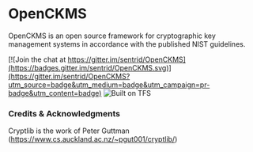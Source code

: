# OpenCKMS

OpenCKMS is an open source framework for cryptographic key management systems in accordance with the published NIST guidelines.

[![Join the chat at https://gitter.im/sentrid/OpenCKMS](https://badges.gitter.im/sentrid/OpenCKMS.svg)](https://gitter.im/sentrid/OpenCKMS?utm_source=badge&utm_medium=badge&utm_campaign=pr-badge&utm_content=badge)
![Built on TFS](https://sentrid.visualstudio.com/DefaultCollection/_apis/public/build/definitions/b8f279b2-4fe0-4ddf-ac35-fea0e12f383b/22/badge)

### Credits & Acknowledgments
Cryptlib is the work of Peter Guttman (https://www.cs.auckland.ac.nz/~pgut001/cryptlib/)
